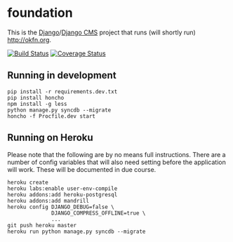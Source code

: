 # foundation

This is the [Django][dj]/[Django CMS][djcms] project that runs (will shortly
run) <http://okfn.org>.

[dj]: https://www.djangoproject.com/
[djcms]: https://www.django-cms.org/

[![Build Status](https://travis-ci.org/okfn/foundation.png?branch=master)](https://travis-ci.org/okfn/foundation)
[![Coverage Status](https://coveralls.io/repos/okfn/foundation/badge.png?branch=master)](https://coveralls.io/r/okfn/foundation?branch=master)

## Running in development

    pip install -r requirements.dev.txt
    pip install honcho
    npm install -g less
    python manage.py syncdb --migrate
    honcho -f Procfile.dev start

## Running on Heroku

Please note that the following are by no means full instructions. There are a
number of config variables that will also need setting before the application
will work. These will be documented in due course.

    heroku create
    heroku labs:enable user-env-compile
    heroku addons:add heroku-postgresql
    heroku addons:add mandrill
    heroku config DJANGO_DEBUG=false \
                  DJANGO_COMPRESS_OFFLINE=true \
                  ...
    git push heroku master
    heroku run python manage.py syncdb --migrate
